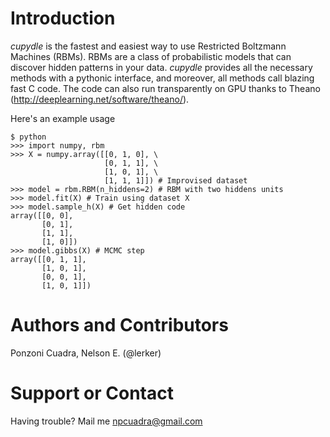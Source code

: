 Introduction
============
_cupydle_ is the fastest and easiest way to use Restricted Boltzmann
Machines (RBMs). RBMs are a class of probabilistic models that can discover
hidden patterns in your data. _cupydle_ provides all the necessary methods with
a pythonic interface, and moreover, all methods call blazing fast C code. The
code can also run transparently on GPU thanks to
Theano (http://deeplearning.net/software/theano/).

Here's an example usage

    $ python
    >>> import numpy, rbm
    >>> X = numpy.array([[0, 1, 0], \
                         [0, 1, 1], \
                         [1, 0, 1], \
                         [1, 1, 1]]) # Improvised dataset
    >>> model = rbm.RBM(n_hiddens=2) # RBM with two hiddens units
    >>> model.fit(X) # Train using dataset X
    >>> model.sample_h(X) # Get hidden code
    array([[0, 0],
           [0, 1],
           [1, 1],
           [1, 0]])
    >>> model.gibbs(X) # MCMC step
    array([[0, 1, 1],
           [1, 0, 1],
           [0, 0, 1],
           [1, 0, 1]])

Authors and Contributors
========================
Ponzoni Cuadra, Nelson E. (@lerker)

Support or Contact
==================
Having trouble? Mail me npcuadra@gmail.com
